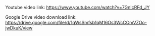 Youtube video link: https://www.youtube.com/watch?v=7GnIcRFd_JY

Google Drive video download link: https://drive.google.com/file/d/1qWsSmfsb1qM16Os3WcCOmVZOo-jwDkuK/view

